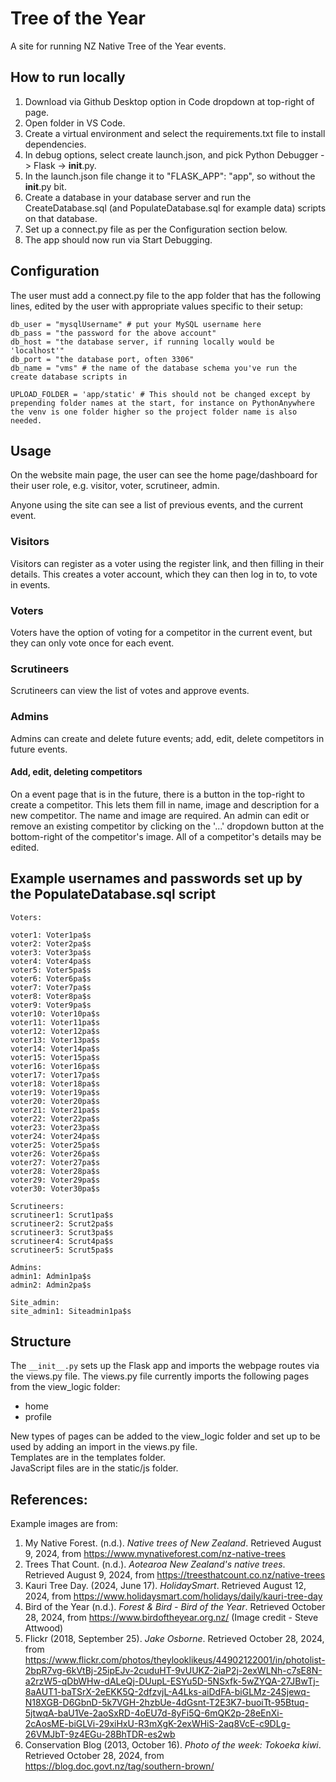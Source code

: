 # Tree of the Year

A site for running NZ Native Tree of the Year events.

## How to run locally

1. Download via Github Desktop option in Code dropdown at top-right of page.
2. Open folder in VS Code.
3. Create a virtual environment and select the requirements.txt file to install dependencies.
4. In debug options, select create launch.json, and pick Python Debugger -> Flask -> **init**.py.
5. In the launch.json file change it to "FLASK_APP": "app", so without the **init**.py bit.
6. Create a database in your database server and run the CreateDatabase.sql (and PopulateDatabase.sql for example data) scripts on that database.
7. Set up a connect.py file as per the Configuration section below.
8. The app should now run via Start Debugging.

## Configuration

The user must add a connect.py file to the app folder that has the following lines, edited by the user with appropriate values specific to their setup:

```
db_user = "mysqlUsername" # put your MySQL username here
db_pass = "the password for the above account"
db_host = "the database server, if running locally would be 'localhost'"
db_port = "the database port, often 3306"
db_name = "vms" # the name of the database schema you've run the create database scripts in

UPLOAD_FOLDER = 'app/static' # This should not be changed except by prepending folder names at the start, for instance on PythonAnywhere the venv is one folder higher so the project folder name is also needed.
```

## Usage

On the website main page, the user can see the home page/dashboard for their user role, e.g. visitor, voter, scrutineer, admin.

Anyone using the site can see a list of previous events, and the current event.

### Visitors

Visitors can register as a voter using the register link, and then filling in their details. This creates a voter account, which they can then log in to, to vote in events.

### Voters

Voters have the option of voting for a competitor in the current event, but they can only vote once for each event.

### Scrutineers

Scrutineers can view the list of votes and approve events.

### Admins

Admins can create and delete future events; add, edit, delete competitors in future events.

#### Add, edit, deleting competitors

On a event page that is in the future, there is a button in the top-right to create a competitor. This lets
them fill in name, image and description for a new competitor. The name and image are required. An admin can edit or remove
an existing competitor by clicking on the '...' dropdown button at the bottom-right of the competitor's image. All of a competitor's
details may be edited.

## Example usernames and passwords set up by the PopulateDatabase.sql script

```
Voters:

voter1: Voter1pa$s
voter2: Voter2pa$s
voter3: Voter3pa$s
voter4: Voter4pa$s
voter5: Voter5pa$s
voter6: Voter6pa$s
voter7: Voter7pa$s
voter8: Voter8pa$s
voter9: Voter9pa$s
voter10: Voter10pa$s
voter11: Voter11pa$s
voter12: Voter12pa$s
voter13: Voter13pa$s
voter14: Voter14pa$s
voter15: Voter15pa$s
voter16: Voter16pa$s
voter17: Voter17pa$s
voter18: Voter18pa$s
voter19: Voter19pa$s
voter20: Voter20pa$s
voter21: Voter21pa$s
voter22: Voter22pa$s
voter23: Voter23pa$s
voter24: Voter24pa$s
voter25: Voter25pa$s
voter26: Voter26pa$s
voter27: Voter27pa$s
voter28: Voter28pa$s
voter29: Voter29pa$s
voter30: Voter30pa$s

Scrutineers:
scrutineer1: Scrut1pa$s
scrutineer2: Scrut2pa$s
scrutineer3: Scrut3pa$s
scrutineer4: Scrut4pa$s
scrutineer5: Scrut5pa$s

Admins:
admin1: Admin1pa$s
admin2: Admin2pa$s

Site_admin:
site_admin1: Siteadmin1pa$s
```

## Structure

The `__init__.py` sets up the Flask app and imports the webpage routes via the views.py file. The views.py file currently imports the following pages from the view_logic folder:

- home
- profile

New types of pages can be added to the view_logic folder and set up to be used by adding an import in the views.py file.  
Templates are in the templates folder.  
JavaScript files are in the static/js folder.

## References:

Example images are from:

1. My Native Forest. (n.d.). _Native trees of New Zealand_. Retrieved August 9, 2024, from https://www.mynativeforest.com/nz-native-trees
2. Trees That Count. (n.d.). _Aotearoa New Zealand's native trees_. Retrieved August 9, 2024, from https://treesthatcount.co.nz/native-trees
3. Kauri Tree Day. (2024, June 17). _HolidaySmart_. Retrieved August 12, 2024, from https://www.holidaysmart.com/holidays/daily/kauri-tree-day
4. Bird of the Year (n.d.). _Forest & Bird - Bird of the Year_. Retrieved October 28, 2024, from https://www.birdoftheyear.org.nz/ (Image credit - Steve Attwood)
5. Flickr (2018, September 25). _Jake Osborne_. Retrieved October 28, 2024, from https://www.flickr.com/photos/theylooklikeus/44902122001/in/photolist-2bpR7vg-6kVtBj-25ipEJv-2cuduHT-9vUUKZ-2iaP2j-2exWLNh-c7sE8N-a2rzW5-qDbWHw-dALeQj-DUupL-ESYu5D-5NSxfk-5wZYQA-27JBwTj-8aAUT1-baTSrX-2eEKK5Q-2dfzvjL-A4Lks-aiDdFA-biGLMz-24Sjewq-N18XGB-D6GbnD-5k7VGH-2hzbUe-4dGsnt-T2E3K7-buoiTt-95Btuq-5jtwqA-baU1Ve-2aoSxRD-4oEU7d-8yFi5Q-6mQK2p-28eEnXi-2cAosME-biGLVi-29xiHxU-R3mXgK-2exWHiS-2aq8VcE-c9DLg-26VMJbT-9z4EGu-28BhTDR-es2wb
6. Conservation Blog (2013, October 16). _Photo of the week: Tokoeka kiwi_. Retrieved October 28, 2024, from https://blog.doc.govt.nz/tag/southern-brown/
‌
